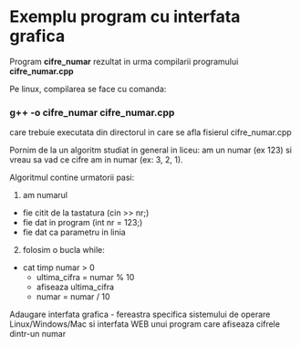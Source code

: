 Exemplu program cu interfata grafica
=====================================

Program __cifre_numar__ rezultat in urma compilarii programului __cifre_numar.cpp__

Pe linux, compilarea se face cu comanda:
### g++ -o cifre_numar cifre_numar.cpp
care trebuie executata din directorul in care se afla fisierul cifre_numar.cpp

Pornim de la un algoritm studiat in general in liceu: am un numar (ex 123) si vreau sa vad ce cifre am in numar (ex: 3, 2, 1).

Algoritmul contine urmatorii pasi:
1) am numarul
  - fie citit de la tastatura (cin >> nr;)
  - fie dat in program (int nr = 123;)
  - fie dat ca parametru in linia 

2) folosim o bucla while:
  - cat timp numar > 0
    - ultima_cifra = numar % 10
    - afiseaza ultima_cifra
    - numar = numar / 10



Adaugare interfata grafica - fereastra specifica sistemului de operare Linux/Windows/Mac si interfata WEB unui program care afiseaza cifrele dintr-un numar
